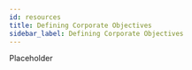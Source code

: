 ```yaml
---
id: resources
title: Defining Corporate Objectives
sidebar_label: Defining Corporate Objectives
---
```


Placeholder
